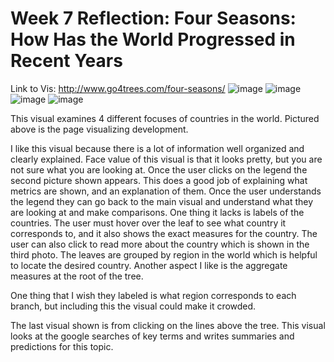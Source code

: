 # Week 7 Reflection: Four Seasons: How Has the World Progressed in Recent Years

Link to Vis: http://www.go4trees.com/four-seasons/
![image](https://github.com/BradyA25/reflections/assets/156399490/0725c0c9-3fe8-42de-8904-5d407b6f4b1c)
![image](https://github.com/BradyA25/reflections/assets/156399490/7dc0e57b-f4e0-47a6-89e4-5bc6ea8ba932)
![image](https://github.com/BradyA25/reflections/assets/156399490/3d098521-bfab-423f-b139-33f5c3da32b2)
![image](https://github.com/BradyA25/reflections/assets/156399490/b4e76f59-b403-492d-96cb-6ae81691e4da)

This visual examines 4 different focuses of countries in the world. Pictured above is the page visualizing development. 

I like this visual because there is a lot of information well organized and clearly explained. Face value of this visual is that it looks pretty, but you are not sure what you are looking at. Once the user clicks on the legend the second picture shown appears. This does a good job of explaining what metrics are shown, and an explanation of them. Once the user understands the legend they can go back to the main visual and understand what they are looking at and make comparisons. One thing it lacks is labels of the countries. The user must hover over the leaf to see what country it corresponds to, and it also shows the exact measures for the country. The user can also click to read more about the country which is shown in the third photo. The leaves are grouped by region in the world which is helpful to locate the desired country. Another aspect I like is the aggregate measures at the root of the tree.

One thing that I wish they labeled is what region corresponds to each branch, but including this the visual could make it crowded. 

The last visual shown is from clicking on the lines above the tree. This visual looks at the google searches of key terms and writes summaries and predictions for this topic.
